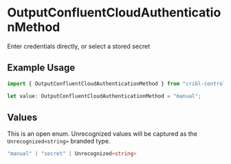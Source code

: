 # OutputConfluentCloudAuthenticationMethod

Enter credentials directly, or select a stored secret

## Example Usage

```typescript
import { OutputConfluentCloudAuthenticationMethod } from "cribl-control-plane/models";

let value: OutputConfluentCloudAuthenticationMethod = "manual";
```

## Values

This is an open enum. Unrecognized values will be captured as the `Unrecognized<string>` branded type.

```typescript
"manual" | "secret" | Unrecognized<string>
```